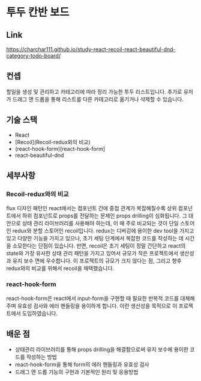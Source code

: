 
# 투두 칸반 보드

## Link
https://charchar111.github.io/study-react-recoil-react-beautiful-dnd-category-todo-board/


## 컨셉

할일을 생성 및 관리하고 카테고리에 따라 정리 가능한 투두 리스트입니다. 추가로 유저가 드래그 앤 드롭을 통해 리스트를 다른 카테고리로 옮기거나 삭제할 수 있습니다.


## 기술 스택

- React
- [Recoil](Recoil-redux와의 비교)
- (react-hook-form)[react-hook-form]
- react-beautiful-dnd

## 세부사항
### Recoil-redux와의 비교
flux 디자인 패턴인 react에서는 컴포넌트 간에 중첩 관계가 복잡해질수록 상위 컴포넌트에서 하위 컴포넌트로 props를 전달하는 문제인 props drilling이 심화됩니다. 그 대안으로 상태 관리 라이브러리를 사용해야 하는데, 이 때 주로 비교되는 것이 단일 스토어인 redux와 분할 스토어인 recoil입니다. redux는 디버깅에 용이한 dev tool을 가지고 있고 다양한 기능을 가지고 있으나, 초기 세팅 단계에서 복잡한 코드를 작성하는 데 시간을 소모한다는 단점이 있습니다. 반면, recoil은 초기 세팅이 정말 간단하고 react의 state와 가장 유사한 상태 관리 패턴을 가지고 있어서 규모가 작은 프로젝트에서 생산성과 유지 보수 면에 우수합니다.
이 프로젝트의 규모가 크지 않다는 점, 그리고 향후 redux와의 비교를 위해서 recoil을 채택했습니다.

### react-hook-form
react-hook-form은 react에서 input-form을 구현할 때 필요한 반복적 코드를 대체해주며 유효성 검사와 에러 핸들링을 용이하게 합니다. 이런 생산성을 목적으로 이 프로젝트에서 도입하였습니다.

## 배운 점
- 상태관리 라이브러리를 통해 props drilling을 해결함으로써 유지 보수에 용이한 코드를 작성하는 방법
- react-hook-form을 통해 form의 에러 핸들링과 유효성 검사
- 드래그 앤 드롭 기능의 구현과 기본적인 원리 및 응용방법
